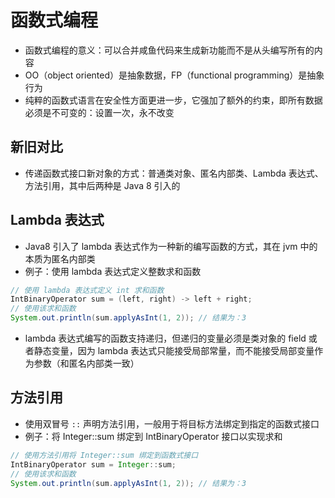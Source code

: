 

# 函数式编程

- 函数式编程的意义：可以合并咸鱼代码来生成新功能而不是从头编写所有的内容
- OO（object oriented）是抽象数据，FP（functional programming）是抽象行为
- 纯粹的函数式语言在安全性方面更进一步，它强加了额外的约束，即所有数据必须是不可变的：设置一次，永不改变

## 新旧对比

- 传递函数式接口新对象的方式：普通类对象、匿名内部类、Lambda 表达式、方法引用，其中后两种是 Java 8 引入的


## Lambda 表达式

- Java8 引入了 lambda 表达式作为一种新的编写函数的方式，其在 jvm 中的本质为匿名内部类
- 例子：使用 lambda 表达式定义整数求和函数
```java
// 使用 lambda 表达式定义 int 求和函数
IntBinaryOperator sum = (left, right) -> left + right;
// 使用该求和函数
System.out.println(sum.applyAsInt(1, 2)); // 结果为：3
```
- lambda 表达式编写的函数支持递归，但递归的变量必须是类对象的 field 或者静态变量，因为 lambda 表达式只能接受局部常量，而不能接受局部变量作为参数（和匿名内部类一致）

## 方法引用

- 使用双冒号 `::` 声明方法引用，一般用于将目标方法绑定到指定的函数式接口
- 例子：将 Integer::sum 绑定到 IntBinaryOperator 接口以实现求和
```java
// 使用方法引用将 Integer::sum 绑定到函数式接口
IntBinaryOperator sum = Integer::sum;
// 使用该求和函数
System.out.println(sum.applyAsInt(1, 2)); // 结果为：3
```